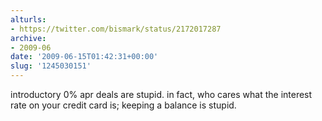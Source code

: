 ```yaml
---
alturls:
- https://twitter.com/bismark/status/2172017287
archive:
- 2009-06
date: '2009-06-15T01:42:31+00:00'
slug: '1245030151'
---
```


introductory 0% apr deals are stupid. in fact, who cares what the interest rate on your credit card is; keeping a balance is stupid.

